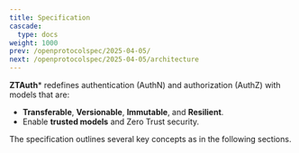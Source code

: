 ```yaml
---
title: Specification
cascade:
  type: docs
weight: 1000
prev: /openprotocolspec/2025-04-05/
next: /openprotocolspec/2025-04-05/architecture
---
```


**ZTAuth*** redefines authentication (AuthN) and authorization (AuthZ) with models that are:

- **Transferable**, **Versionable**, **Immutable**, and **Resilient**.
- Enable **trusted models** and Zero Trust security.

The specification outlines several key concepts as in the following sections.
